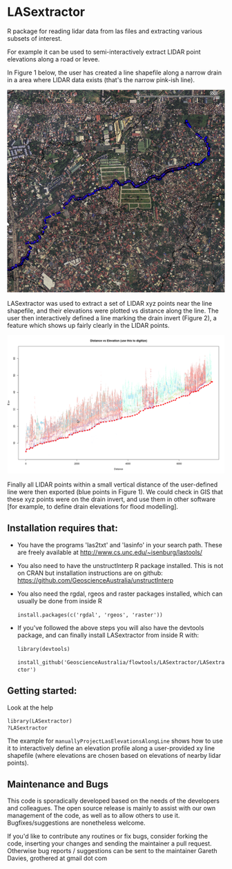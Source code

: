 LASextractor
============

R package for reading lidar data from las files and extracting various subsets of interest.

For example it can be used to semi-interactively extract LIDAR point elevations along a road or levee.

In Figure 1 below, the user has created a line shapefile along a
narrow drain in a area where LIDAR data exists (that's the narrow pink-ish line).

![planview](Drain_GIS_Planview.png?raw=true) 

LASextractor was used to extract a set of LIDAR xyz points near the line
shapefile, and their elevations were plotted vs distance along the line. The
user then interactively defined a line marking the drain invert (Figure 2), a
feature which shows up fairly clearly in the LIDAR points.  

![profile](Drain_bedProfile.png?raw=true) 

Finally all LIDAR points within a small vertical distance of the user-defined
line were then exported (blue points in Figure 1).  We could check in
GIS that these xyz points were on the drain invert, and use them in other
software [for example, to define drain elevations for flood modelling].

Installation requires that:
---------------------------

- You have the programs 'las2txt' and 'lasinfo' in your search path. These are freely available at
http://www.cs.unc.edu/~isenburg/lastools/ 

- You also need to have the unstructInterp R package installed. This is not on
  CRAN but installation instructions are on github:
https://github.com/GeoscienceAustralia/unstructInterp

- You also need the rgdal, rgeos and raster packages installed, which can usually be done from inside R

    ``install.packages(c('rgdal', 'rgeos', 'raster'))``

- If you've followed the above steps you will also have the devtools package,
  and can finally install LASextractor from inside R with:

    ``library(devtools)``

    ``install_github('GeoscienceAustralia/flowtools/LASextractor/LASextractor')``

Getting started:
----------------
Look at the help
    
    library(LASextractor)
    ?LASextractor

The example for ``manuallyProjectLasElevationsAlongLine`` shows how to use it to
interactively define an elevation profile along a user-provided xy line
shapefile (where elevations are chosen based on elevations of nearby lidar
points).


Maintenance and Bugs
---------------------
This code is sporadically developed based on the needs of the developers and
colleagues. The open source release is mainly to assist with our own management
of the code, as well as to allow others to use it. Bugfixes/suggestions are
nonetheless welcome. 


If you'd like to contribute any routines or fix bugs, consider forking the
code, inserting your changes and sending the maintainer a pull request.
Otherwise bug reports / suggestions can be sent to the maintainer Gareth
Davies, grothered at gmail dot com
